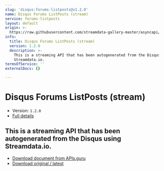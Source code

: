 ```yaml
---
slug: 'disqus:forums-listposts@v1.2.0'
name: Disqus Forums ListPosts (stream)
service: forums-listposts
layout: default
origin: >-
  https://raw.githubusercontent.com/streamdata-gallery-master/asyncapi/master/_listings/disqus/disqus-forums-listposts-stream-async.md
info:
  title: Disqus Forums ListPosts (stream)
  version: 1.2.0
  description: >-
    This is a streaming API that has been autogenerated from the Disqus using
    Streamdata.io.
termsOfService: ''
externalDocs: {}

---
```

# Disqus Forums ListPosts (stream)

* Version: `1.2.0`
* [Full details](../html/disqus:forums-listposts@v1.2.0.html)




## This is a streaming API that has been autogenerated from the Disqus using Streamdata.io.



* [Download document from APIs.guru](https://raw.githubusercontent.com/APIs-guru/asyncapi-directory/master/docs/APIs/disqus%3Aforums-listposts%40v1.2.0.yaml)
* [Download original / latest](https://raw.githubusercontent.com/streamdata-gallery-master/asyncapi/master/_listings/disqus/disqus-forums-listposts-stream-async.md)

<script type="application/ld+json">
{
  "@context": "http://schema.org/",
  "@type": "WebAPI",
  "description": "This is a streaming API that has been autogenerated from the Disqus using Streamdata.io.",
  "documentation": "",

  "name": "Disqus Forums ListPosts (stream)"
}
</script>
